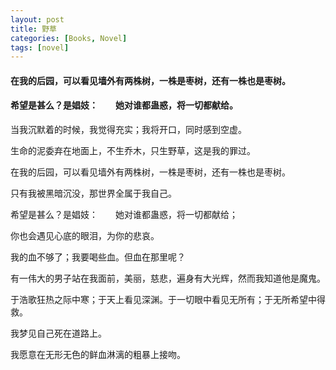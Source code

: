 ```yaml
---
layout: post
title: 野草
categories: [Books, Novel]
tags: [novel]
---
```

#### 在我的后园，可以看见墙外有两株树，一株是枣树，还有一株也是枣树。
#### 希望是甚么？是娼妓：　　她对谁都蛊惑，将一切都献给。
<!-- more -->
当我沉默着的时候，我觉得充实；我将开口，同时感到空虚。

生命的泥委弃在地面上，不生乔木，只生野草，这是我的罪过。

在我的后园，可以看见墙外有两株树，一株是枣树，还有一株也是枣树。

只有我被黑暗沉没，那世界全属于我自己。

希望是甚么？是娼妓：　　她对谁都蛊惑，将一切都献给；

你也会遇见心底的眼泪，为你的悲哀。

我的血不够了；我要喝些血。但血在那里呢？

有一伟大的男子站在我面前，美丽，慈悲，遍身有大光辉，然而我知道他是魔鬼。

于浩歌狂热之际中寒；于天上看见深渊。于一切眼中看见无所有；于无所希望中得救。

我梦见自己死在道路上。

我愿意在无形无色的鲜血淋漓的粗暴上接吻。
